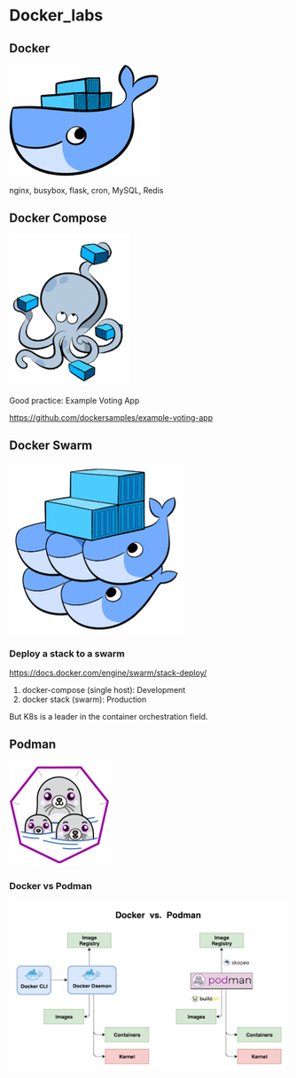# Docker_labs

## Docker

<img src="https://github.com/cly1213/Docker_labs/blob/main/img/docker.png"/>

nginx, busybox, flask, cron, MySQL, Redis

## Docker Compose

<img src="https://github.com/cly1213/Docker_labs/blob/main/img/docker-compose.png"/>

Good practice: Example Voting App

https://github.com/dockersamples/example-voting-app

## Docker Swarm

<img src="https://github.com/cly1213/Docker_labs/blob/main/img/docker-swarm.png"/>

### Deploy a stack to a swarm 
https://docs.docker.com/engine/swarm/stack-deploy/

1. docker-compose (single host): Development 
2. docker stack (swarm): Production

But K8s is a leader in the container orchestration field.

## Podman
<img src="https://github.com/cly1213/Docker_labs/blob/main/img/podman.png"/>

### Docker vs Podman
<img src="https://github.com/cly1213/Docker_labs/blob/main/img/docker_vs_podman.png"/>
